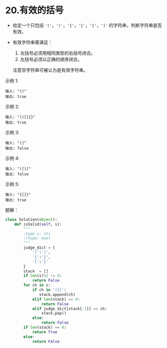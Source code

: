 # 20.有效的括号

* 给定一个只包括 `'('`，`')'`，`'{'`，`'}'`，`'['`，`']'` 的字符串，判断字符串是否有效。

* 有效字符串需满足：

  1. 左括号必须用相同类型的右括号闭合。
  2. 左括号必须以正确的顺序闭合。

  注意空字符串可被认为是有效字符串。



示例 1:

```
输入: "()"
输出: true
```

示例 2:

```
输入: "()[]{}"
输出: true
```

示例 3:

```
输入: "(]"
输出: false

```

示例 4:

```
输入: "([)]"
输出: false
```

示例 5:

```
输入: "{[]}"
输出: true
```



题解：

```python
class Solution(object):
    def isValid(self, s):
        """
        :type s: str
        :rtype: bool
        """
        judge_dict = {
            '(':')',
            '{':'}',
            '[':']'
        }
        stack  = []
        if len(s)%2 != 0:
            return False
        for ch in s:
            if ch in '({[':
               stack.append(ch)
            elif len(stack) == 0:
                return False
            elif judge_dict[stack[-1]] == ch:
                stack.pop()
            else:
                return False
        if len(stack) == 0:
            return True
        else:
            return False
            
```

